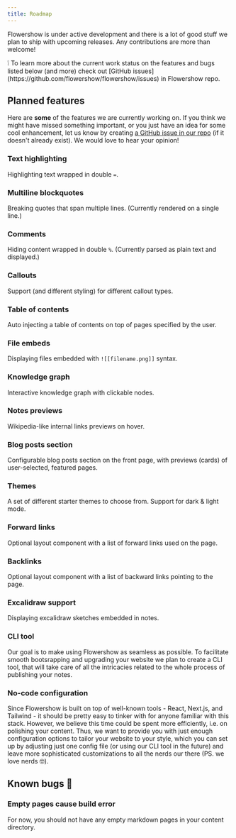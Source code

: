 ```yaml
---
title: Roadmap
---
```


Flowershow is under active development and there is a lot of good stuff we plan to ship with upcoming releases. Any contributions are more than welcome!

<div className="border-2 border-slate-400 rounded-md px-4 mb-2">
❕ To learn more about the current work status on the features and bugs listed below (and more) check out [GitHub issues](https://github.com/flowershow/flowershow/issues) in Flowershow repo.
</div>

## Planned features

Here are **some** of the features we are currently working on. If you think we might have missed something important, or you just have an idea for some cool enhancement, let us know by creating [a GitHub issue in our repo](https://github.com/flowershow/flowershow/issues) (if it doesn't already exist). We would love to hear your opinion!

### Text highlighting

Highlighting text wrapped in double `=`.

### Multiline blockquotes

Breaking quotes that span multiple lines. (Currently rendered on a single line.)

### Comments

Hiding content wrapped in double `%`. (Currently parsed as plain text and displayed.)

### Callouts

Support (and different styling) for different callout types.

### Table of contents

Auto injecting a table of contents on top of pages specified by the user.

### File embeds

Displaying files embedded with `![[filename.png]]` syntax.

### Knowledge graph

Interactive knowledge graph with clickable nodes.

### Notes previews

Wikipedia-like internal links previews on hover.

### Blog posts section

Configurable blog posts section on the front page, with previews (cards) of user-selected, featured pages.

### Themes

A set of different starter themes to choose from.
Support for dark & light mode.

### Forward links

Optional layout component with a list of forward links used on the page.

### Backlinks

Optional layout component with a list of backward links pointing to the page.

### Excalidraw support

Displaying excalidraw sketches embedded in notes.

### CLI tool

Our goal is to make using Flowershow as seamless as possible. To facilitate smooth bootsrapping and upgrading your website we plan to create a CLI tool, that will take care of all the intricacies related to the whole process of publishing your notes.

### No-code configuration

Since Flowershow is built on top of well-known tools - React, Next.js, and Tailwind - it should be pretty easy to tinker with for anyone familiar with this stack. However, we believe this time could be spent more efficiently, i.e. on polishing your content. Thus, we want to provide you with just enough configuration options to tailor your website to your style, which you can set up by adjusting just one config file (or using our CLI tool in the future) and leave more sophisticated customizations to all the nerds our there (PS. we love nerds 🤓).

## Known bugs 🐛

### Empty pages cause build error

For now, you should not have any empty markdown pages in your content directory.
